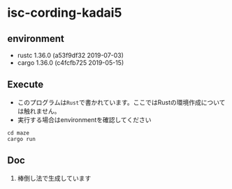 # isc-cording-kadai5

## environment
- rustc 1.36.0 (a53f9df32 2019-07-03)
- cargo 1.36.0 (c4fcfb725 2019-05-15)


## Execute
- このプログラムは`Rust`で書かれています。ここではRustの環境作成については触れません。
- 実行する場合はenvironmentを確認してください
```
cd maze
cargo run
````

## Doc
1. 棒倒し法で生成しています
